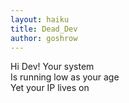 ```yaml
---
layout: haiku
title: Dead_Dev
author: goshrow
---
```


Hi Dev! Your system<br>
Is running low as your age<br> 
Yet your IP lives on<br>